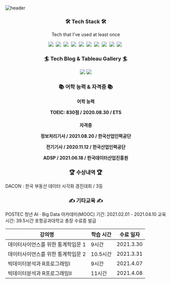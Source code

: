 ![header](https://capsule-render.vercel.app/api?type=waving&color=89E5EB&height=300&section=header&text=JIHUN%20SEO&fontSize=90)

<h3 align="center">🛠 Tech Stack 🛠</h3>

<p align="center"> Tech that I've used at least once </p>

<p align="center">
 <img src="https://img.shields.io/badge/Python-3766AB?style=flat-square&logo=Python&logoColor=white"/></a>&nbsp <img src="https://img.shields.io/badge/MongoDB-47A248?style=flat-square&logo=MongoDB&logoColor=white"/></a>&nbsp <img src="https://img.shields.io/badge/MySQL-4479A1?style=flat-square&logo=MySQL&logoColor=white"/></a>&nbsp
<img src="https://img.shields.io/badge/R-276DC3?style=flat-square&logo=R&logoColor=white"/></a>&nbsp <img src="https://img.shields.io/badge/Flask-000000?style=flat-square&logo=Flask&logoColor=white"/></a>&nbsp <img src="https://img.shields.io/badge/OpenCV-5C3EE8?style=flat-square&logo=OpenCV&logoColor=white"/></a>&nbsp
<img src="https://img.shields.io/badge/C-A8B9CC?style=flat-square&logo=C&logoColor=white"/></a>&nbsp <img src="https://img.shields.io/badge/C++-00599C?style=flat-square&logo=C%2B%2B&logoColor=white"/></a>&nbsp <img src="https://img.shields.io/badge/Tableau-E97627?style=flat-square&logo=Tableau&logoColor=white"/></a>&nbsp <img src="https://img.shields.io/badge/Apache Spark-E25A1C?style=flat-square&logo=Apache Spark&logoColor=white"/></a>&nbsp
</p>

<h3 align="center">🏄 Tech Blog & Tableau Gallery 🏄 </h3>
<p align="center">
<a href="https://sjh4773.github.io/"><img src="https://img.shields.io/badge/Tech Blog-1AB7EA?style=flat-square&logo=Vimeo&logoColor=white&link=https://sjh4773.github.io/"/></a>
<a href="https://public.tableau.com/app/profile/.22377384/"><img src="https://img.shields.io/badge/Tableau Gallery-E97627?style=flat-square&logo=Tableau&logoColor=white&link=https://public.tableau.com/app/profile/.22377384"/></a>
</p>

<h3 align="center">📚 어학 능력 & 자격증 📚 </h3>
<h4 align="center"><b>어학 능력</b></p>
<p align="center"> TOEIC: 830점 / 2020.08.30 / ETS </p>
<h4 align="center"><b>자격증</b></p>
<p align="center"> 정보처리기사 / 2021.08.20 / 한국산업인력공단 </p>
<p align="center"> 전기기사 / 2020.11.12 / 한국산업인력공단 </p>
<p align="center"> ADSP / 2021.06.18 / 한국데이터산업진흥원 </p>

<h3 align="center">🏆 수상내역 🏆 </h3>
<p align-"center"> DACON : 한국 부동산 데이터 시각화 경진대회 / 3등 </p>

<h3 align="center">✍ 기타교육 ✍ </h3>

POSTEC 청년 AI · Big Data 아카데미(MOOC)
기간: 2021.02.01 - 2021.04.10
교육 시간: 39.5시간
포항공과대학교 총장 수료증 발급

|강의명|학습 시간|수료 일자|
|---|---|---|
|데이터사이언스를 위한 통계학입문 1|9시간|2021.3.30|
|데이터사이언스를 위한 통계학입문 2|10.5시간|2021.3.31|
|빅데이터분석과 R프로그래밍Ⅰ|9시간|2021.4.07|
|빅데이터분석과 R프로그래밍Ⅱ|11시간|2021.4.08|